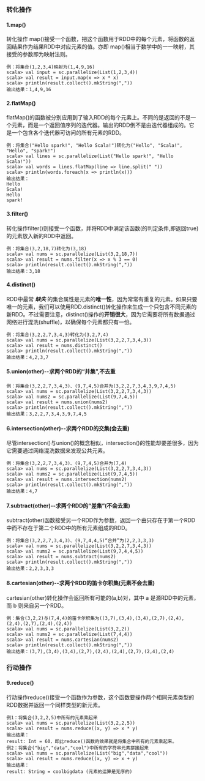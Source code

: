 ### 转化操作
#### 1.map()
转化操作 map()接受一个函数，把这个函数用于RDD中的每个元素，将函数的返回结果作为结果RDD中对应元素的值。亦即 map()相当于数学中的一一映射，其接受的参数即为映射法则。
```
例：将集合(1,2,3,4)映射为(1,4,9,16)
scala> val input = sc.parallelize(List(1,2,3,4))
scala> val result = input.map(x => x * x)
scala> println(result.collect().mkString(","))
输出结果：1,4,9,16
```
#### 2.flatMap()
flatMap()的函数被分别应用到了输入RDD的每个元素上。不同的是返回的不是一个元素，而是一个返回值序列的迭代器。输出的RDD倒不是由迭代器组成的。它是一个包含各个迭代器可访问的所有元素的RDD。
```
例：将集合("Hello spark!", "Hello Scala!")转化为("Hello", "Scala!", "Hello", "spark!")
scala> val lines = sc.parallelize(List("Hello spark!", "Hello Scala!"))
scala> val words = lines.flatMap(line => line.split(" "))
scala> println(words.foreach(x => println(x)))
输出结果：
Hello
Scala!
Hello
spark!
```

#### 3.filter()
转化操作filter()则接受一个函数，并将RDD中满足该函数(的判定条件,即返回true)的元素放入新的RDD中返回。
```
例：将集合(3,2,18,7)转化为(3,18)
scala> val nums = sc.parallelize(List(3,2,18,7))
scala> val result = nums.filter(x => x % 3 == 0)
scala> println(result.collect().mkString(","))
输出结果：3,18
```

#### 4.distinct()
RDD中最常 ***缺失*** 的集合属性是元素的**唯一性**，因为常常有重复的元素。如果只要唯一的元素，我们可以使用RDD.distinct()转化操作来生成一个只包含不同元素的新RDD。不过需要注意，distinct()操作的**开销很大**，因为它需要将所有数据通过网络进行混洗(shuffle)，以确保每个元素都只有一份。
```
例：将集合(3,2,2,7,3,4,3)转化为(3,2,7,4)
scala> val nums = sc.parallelize(List(3,2,2,7,3,4,3))
scala> val result = nums.distinct()
scala> println(result.collect().mkString(","))
输出结果：4,2,3,7
```

#### 5.union(other)--求两个RDD的“并集”,不去重
```
例：将集合(3,2,2,7,3,4,3)、(9,7,4,5)合并为(3,2,2,7,3,4,3,9,7,4,5)
scala> val nums = sc.parallelize(List(3,2,2,7,3,4,3))
scala> val nums2 = sc.parallelize(List(9,7,4,5))
scala> val result = nums.union(nums2)
scala> println(result.collect().mkString(","))
输出结果：3,2,2,7,3,4,3,9,7,4,5
```

#### 6.intersection(other)--求两个RDD的交集(会去重)
尽管intersection()与union()的概念相似，intersection()的性能却要差很多，因为它需要通过网络混洗数据来发现公共元素。
```
例：将集合(3,2,2,7,3,4,3)、(9,7,4,5)合并为(7,4)
scala> val nums = sc.parallelize(List(3,2,2,7,3,4,3))
scala> val nums2 = sc.parallelize(List(9,7,4,5))
scala> val result = nums.intersection(nums2)
scala> println(result.collect().mkString(","))
输出结果：4,7
```

#### 7.subtract(other)--求两个RDD的“差集”(不会去重)
subtract(other)函数接受另一个RDD作为参数，返回一个由只存在于第一个RDD中而不存在于第二个RDD中的所有元素组成的RDD。
```
例：将集合(3,2,2,7,3,4,3)、(9,7,4,4,5)“合并”为(2,2,3,3,3)
scala> val nums = sc.parallelize(List(3,2,2,7,3,4,3))
scala> val nums2 = sc.parallelize(List(9,7,4,4,5))
scala> val result = nums.subtract(nums2)
scala> println(result.collect().mkString(","))
输出结果：2,2,3,3,3
```

#### 8.cartesian(other)--求两个RDD的笛卡尔积集(元素不会去重)
cartesian(other)转化操作会返回所有可能的(a,b)对，其中 a 是源RDD中的元素，而 b 则来自另一个RDD。
```
例：集合(3,2,2)与(7,4,4)的笛卡尔积集为((3,7),(3,4),(3,4),(2,7),(2,4),(2,4),(2,7),(2,4),(2,4))
scala> val nums = sc.parallelize(List(3,2,2))
scala> val nums2 = sc.parallelize(List(7,4,4))
scala> val result = nums.cartesian(nums2)
scala> println(result.collect().mkString(","))
输出结果：(3,7),(3,4),(3,4),(2,7),(2,4),(2,4),(2,7),(2,4),(2,4)
```

### 行动操作
#### 9.reduce()
行动操作reduce()接受一个函数作为参数，这个函数要操作两个相同元素类型的RDD数据并返回一个同样类型的新元素。
```
例1：将集合(3,2,2,5)中所有的元素乘起来
scala> val nums = sc.parallelize(List(3,2,2,5))
scala> val result = nums.reduce((x, y) => x * y)
输出结果：
result: Int = 60，即此reduce()函数的效果就是将集合中所有的元素乘起来。
例2：将集合("big","data","cool")中所有的字符串元素拼接起来
scala> val nums = sc.parallelize(List("big","data","cool"))
scala> val result = nums.reduce((x, y) => x + y)
输出结果：
result: String = coolbigdata (元素的运算是无序的)
```






